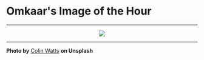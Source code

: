 # Omkaar's Image of the Hour

---

<div align="center">

<a href="https://unsplash.com/photos/icebergs-glisten-on-a-dark-beach-beneath-cloudy-skies-pR-5gi-hB1c">
  <img src="https://images.unsplash.com/photo-1750779940886-edfa73b5c5c6?crop=entropy&cs=tinysrgb&fit=max&fm=jpg&ixid=M3w3NjA2Nzh8MHwxfHJhbmRvbXx8fHx8fHx8fDE3NTIxNjY4MDB8&ixlib=rb-4.1.0&q=80&w=1080" style="max-width:100%; height:auto;">
</a>



</div>

---

**Photo by** [Colin Watts](https://unsplash.com/@colinwatts) **on Unsplash**

